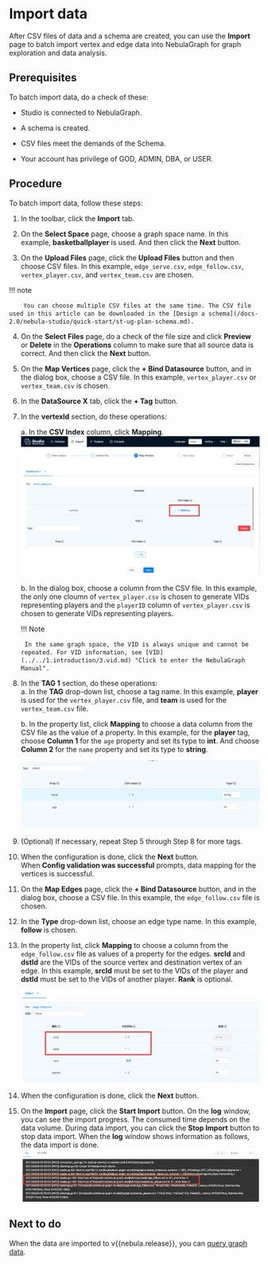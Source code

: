 # Import data

After CSV files of data and a schema are created, you can use the **Import** page to batch import vertex and edge data into NebulaGraph for graph exploration and data analysis.

## Prerequisites

To batch import data, do a check of these:

- Studio is connected to NebulaGraph.

- A schema is created.

- CSV files meet the demands of the Schema.

- Your account has privilege of GOD, ADMIN, DBA, or USER.

## Procedure

To batch import data, follow these steps:

1. In the toolbar, click the **Import** tab.

2. On the **Select Space** page, choose a graph space name. In this example, **basketballplayer** is used. And then click the **Next** button.

3. On the **Upload Files** page, click the **Upload Files** button and then choose CSV files. In this example, `edge_serve.csv`, `edge_follow.csv`, `vertex_player.csv`, and `vertex_team.csv` are chosen.

  !!! note

        You can choose multiple CSV files at the same time. The CSV file used in this article can be downloaded in the [Design a schema](/docs-2.0/nebula-studio/quick-start/st-ug-plan-schema.md).

4. On the **Select Files** page, do a check of the file size and click **Preview** or **Delete** in the **Operations** column to make sure that all source data is correct. And then click the **Next** button.

5. On the **Map Vertices** page, click the **+ Bind Datasource** button, and in the dialog box, choose a CSV file. In this example, `vertex_player.csv` or `vertex_team.csv` is chosen.

6. In the **DataSource X** tab, click the **+ Tag** button.

7. In the **vertexId** section, do these operations:

   a. In the **CSV Index** column, click **Mapping**.  
   ![Click "Mapping** in the CSV Index column](../figs/st-ug-032-1.png "Choose the source for vertexId")  

   b. In the dialog box, choose a column from the CSV file. In this example, the only one cloumn of `vertex_player.csv` is chosen to generate VIDs representing players and the `playerID` column of `vertex_player.csv` is chosen to generate VIDs representing players.

    !!! Note

        In the same graph space, the VID is always unique and cannot be repeated. For VID information, see [VID](../../1.introduction/3.vid.md) "Click to enter the NebulaGraph Manual". 

8. In the **TAG 1** section, do these operations:  
   a. In the **TAG** drop-down list, choose a tag name. In this example, **player** is used for the `vertex_player.csv` file, and **team** is used for the `vertex_team.csv` file.  

   b. In the property list, click **Mapping** to choose a data column from the CSV file as the value of a property. In this example, for the **player** tag, choose **Column 1** for the `age` property and set its type to **int**. And choose **Column 2** for the `name` property and set its type to **string**.

   ![Data source for the course vertices](../figs/st-ug-033-1.png "Choose data source for tag properties")  

9.  (Optional) If necessary, repeat Step 5 through Step 8 for more tags.  

10. When the configuration is done, click the **Next** button.  
   When **Config validation was successful** prompts, data mapping for the vertices is successful.  

11. On the **Map Edges** page, click the **+ Bind Datasource** button, and in the dialog box, choose a CSV file. In this example, the `edge_follow.csv` file is chosen.

12. In the **Type** drop-down list, choose an edge type name. In this example, **follow** is chosen.

13. In the property list, click **Mapping** to choose a column from the `edge_follow.csv` file as values of a property for the edges. **srcId** and **dstId** are the VIDs of the source vertex and destination vertex of an edge. In this example, **srcId** must be set to the VIDs of the player and **dstId** must be set to the VIDs of another player. **Rank** is optional.

    ![Data source for the action edges](../figs/st-ug-034-1.png "Choose data source for the edge type properties")

14. When the configuration is done, click the **Next** button.

15. On the **Import** page, click the **Start Import** button. On the **log** window, you can see the import progress. The consumed time depends on the data volume. During data import, you can click the **Stop Import** button to stop data import. When the **log** window shows information as follows, the data import is done.
![The log window shows the time, imported rows, and operated lines](../figs/st-ug-005-1.png "Information shown in the log window")

## Next to do

When the data are imported to v{{nebula.release}}, you can [query graph data](st-ug-explore.md).
